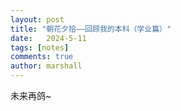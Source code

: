```yaml
---
layout: post
title: "朝花夕拾——回顾我的本科（学业篇）"
date:   2024-5-11
tags: [notes]
comments: true
author: marshall
---
```


未来再鸽~